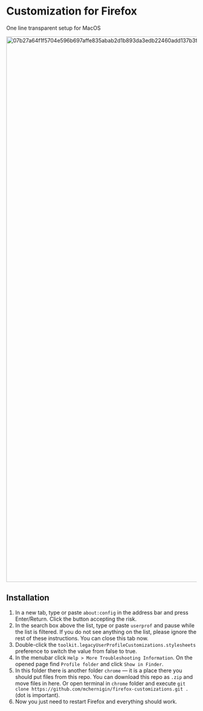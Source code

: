 # Customization for Firefox

One line transparent setup for MacOS

<img width="1440" alt="07b27a64f1f5704e596b697affe835abab2d1b893da3edb22460add137b3fccb" src="https://user-images.githubusercontent.com/59616661/215130513-9f9921b6-86c3-4e23-b6a7-a1f7258619a9.png">

## Installation

1. In a new tab, type or paste `about:config` in the address bar and press Enter/Return. Click the button accepting the risk.
2. In the search box above the list, type or paste `userprof` and pause while the list is filtered. If you do not see anything on the list, please ignore the rest of these instructions. You can close this tab now.
3. Double-click the `toolkit.legacyUserProfileCustomizations.stylesheets` preference to switch the value from false to true.
4. In the menubar click `Help > More Troubleshooting Information`. On the opened page find `Profile folder` and click `Show in Finder`.
5. In this folder there is another folder `chrome` — it is a place there you should put files from this repo. You can download this repo as `.zip` and move files in here. Or open terminal in `chrome` folder and execute `git clone https://github.com/mchernigin/firefox-customizations.git .` (dot is important).
6. Now you just need to restart Firefox and everything should work.

